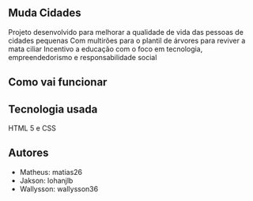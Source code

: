 ## Muda Cidades
 Projeto desenvolvido para melhorar a qualidade de vida das pessoas de cidades pequenas
 Com multirões para o plantil de árvores  para reviver a mata ciliar
 Incentivo a educação com o foco em tecnologia, empreendedorismo e responsabilidade social

## Como vai funcionar

## Tecnologia usada
HTML 5 e CSS

## Autores
- Matheus: matias26
- Jakson: lohanjlb
- Wallysson: wallysson36
